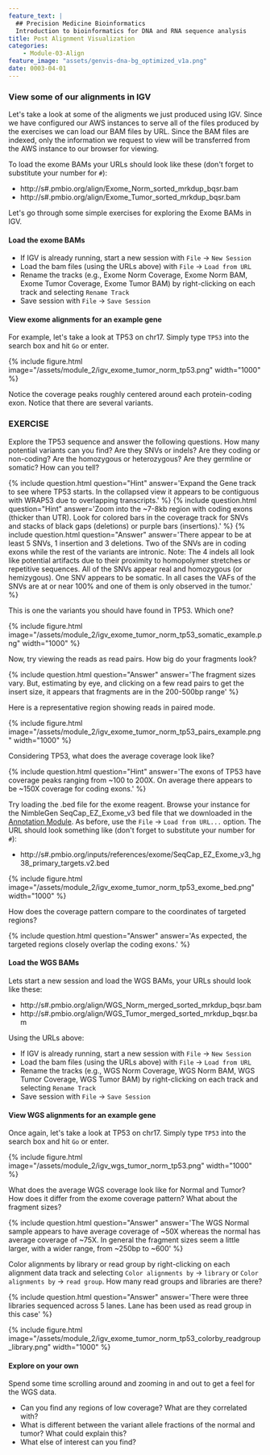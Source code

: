 ```yaml
---
feature_text: |
  ## Precision Medicine Bioinformatics
  Introduction to bioinformatics for DNA and RNA sequence analysis
title: Post Alignment Visualization
categories:
    - Module-03-Align
feature_image: "assets/genvis-dna-bg_optimized_v1a.png"
date: 0003-04-01
---
```


### View some of our alignments in IGV
Let's take a look at some of the aligments we just produced using IGV. Since we have configured our AWS instances to serve all of the files produced by the exercises we can load our BAM files by URL.  Since the BAM files are indexed, only the information we request to view will be transferred from the AWS instance to our browser for viewing.

To load the exome BAMs your URLs should look like these (don't forget to substitute your number for `#`):

* http://s#.pmbio.org/align/Exome_Norm_sorted_mrkdup_bqsr.bam
* http://s#.pmbio.org/align/Exome_Tumor_sorted_mrkdup_bqsr.bam

Let's go through some simple exercises for exploring the Exome BAMs in IGV.

#### Load the exome BAMs

* If IGV is already running, start a new session with `File` -> `New Session`
* Load the bam files (using the URLs above) with `File` -> `Load from URL`
* Rename the tracks (e.g., Exome Norm Coverage, Exome Norm BAM, Exome Tumor Coverage, Exome Tumor BAM) by right-clicking on each track and selecting `Rename Track`
* Save session with `File` -> `Save Session`

#### View exome alignments for an example gene

For example, let's take a look at TP53 on chr17. Simply type `TP53` into the search box and hit `Go` or enter.

{% include figure.html image="/assets/module_2/igv_exome_tumor_norm_tp53.png" width="1000" %}

Notice the coverage peaks roughly centered around each protein-coding exon. Notice that there are several variants.

### EXERCISE

Explore the TP53 sequence and answer the following questions. How many potential variants can you find? Are they SNVs or indels? Are they coding or non-coding? Are the homozygous or heterozygous? Are they germline or somatic? How can you tell?

{% include question.html question="Hint" answer='Expand the Gene track to see where TP53 starts. In the collapsed view it appears to be contiguous with WRAP53 due to overlapping transcripts.' %}
{% include question.html question="Hint" answer='Zoom into the ~7-8kb region with coding exons (thicker than UTR). Look for colored bars in the coverage track for SNVs and stacks of black gaps (deletions) or purple bars (insertions).' %}
{% include question.html question="Answer" answer='There appear to be at least 5 SNVs, 1 insertion and 3 deletions. Two of the SNVs are in coding exons while the rest of the variants are intronic. Note: The 4 indels all look like potential artifacts due to their proximity to homopolymer stretches or repetitive sequences. All of the SNVs appear real and homozygous (or hemizygous). One SNV appears to be somatic. In all cases the VAFs of the SNVs are at or near 100% and one of them is only observed in the tumor.' %}

This is one the variants you should have found in TP53. Which one?

{% include figure.html image="/assets/module_2/igv_exome_tumor_norm_tp53_somatic_example.png" width="1000" %}

Now, try viewing the reads as read pairs. How big do your fragments look?

{% include question.html question="Answer" answer='The fragment sizes vary. But, estimating by eye, and clicking on a few read pairs to get the insert size, it appears that fragments are in the 200-500bp range' %}

Here is a representative region showing reads in paired mode.

{% include figure.html image="/assets/module_2/igv_exome_tumor_norm_tp53_pairs_example.png" width="1000" %}

Considering TP53, what does the average coverage look like?

{% include question.html question="Hint" answer='The exons of TP53 have coverage peaks ranging from ~100 to 200X. On average there appears to be ~150X coverage for coding exons.' %}

Try loading the .bed file for the exome reagent. Browse your instance for the NimbleGen SeqCap_EZ_Exome_v3 bed file that we downloaded in the [Annotation Module](/module-02-inputs/0002/03/01/Annotation/). As before, use the `File` -> `Load from URL...` option. The URL should look something like (don't forget to substitute your number for `#`):

* http://s#.pmbio.org/inputs/references/exome/SeqCap_EZ_Exome_v3_hg38_primary_targets.v2.bed

{% include figure.html image="/assets/module_2/igv_exome_tumor_norm_tp53_exome_bed.png" width="1000" %}

How does the coverage pattern compare to the coordinates of targeted regions?

{% include question.html question="Answer" answer='As expected, the targeted regions closely overlap the coding exons.' %}


#### Load the WGS BAMs

Lets start a new session and load the WGS BAMs, your URLs should look like these:

* http://s#.pmbio.org/align/WGS_Norm_merged_sorted_mrkdup_bqsr.bam
* http://s#.pmbio.org/align/WGS_Tumor_merged_sorted_mrkdup_bqsr.bam


Using the URLs above:

* If IGV is already running, start a new session with `File` -> `New Session`
* Load the bam files (using the URLs above) with `File` -> `Load from URL`
* Rename the tracks (e.g., WGS Norm Coverage, WGS Norm BAM, WGS Tumor Coverage, WGS Tumor BAM) by right-clicking on each track and selecting `Rename Track`
* Save session with `File` -> `Save Session`

#### View WGS alignments for an example gene

Once again, let's take a look at TP53 on chr17. Simply type `TP53` into the search box and hit `Go` or enter.

{% include figure.html image="/assets/module_2/igv_wgs_tumor_norm_tp53.png" width="1000" %}

What does the average WGS coverage look like for Normal and Tumor? How does it differ from the exome coverage pattern? What about the fragment sizes?

{% include question.html question="Answer" answer='The WGS Normal sample appears to have average coverage of ~50X whereas the normal has average coverage of ~75X. In general the fragment sizes seem a little larger, with a wider range, from ~250bp to ~600' %}


Color alignments by library or read group by right-clicking on each alignment data track and selecting `Color alignments by` -> `library` or `Color alignments by` -> `read group`. How many read groups and libraries are there?

{% include question.html question="Answer" answer='There were three libraries sequenced across 5 lanes. Lane has been used as read group in this case' %}


{% include figure.html image="/assets/module_2/igv_exome_tumor_norm_tp53_colorby_readgroup_library.png" width="1000" %}

#### Explore on your own

Spend some time scrolling around and zooming in and out to get a feel for the WGS data.

* Can you find any regions of low coverage? What are they correlated with?
* What is different between the variant allele fractions of the normal and tumor? What could explain this?
* What else of interest can you find?

